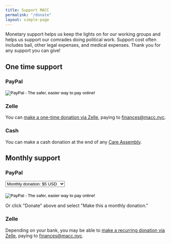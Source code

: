 ```yaml
---
title: Support MACC
permalink: "/donate"
layout: simple-page
---
```


Monetary support helps us keep the lights on for our working groups and helps us support our comrades doing political work. Support cost often includes bail, other legal expenses, and medical expenses. Thank you for any support you can give!

## One time support

### PayPal

<form action="https://www.paypal.com/cgi-bin/webscr" method="post" target="_top">
<input type="hidden" name="cmd" value="_s-xclick">
<input type="hidden" name="hosted_button_id" value="H6RL4XCPSLHKW">
<input type="image" src="https://www.paypalobjects.com/en_US/i/btn/btn_donate_LG.gif" border="0" name="submit" alt="PayPal - The safer, easier way to pay online!">
<img alt="" border="0" src="https://www.paypalobjects.com/en_US/i/scr/pixel.gif" width="1" height="1">
</form>

### Zelle

You can <a href="https://enroll.zellepay.com/qr-codes?data=eyJuYW1lIjoiTUFDQyBOWUMgSU5DIiwidG9rZW4iOiJmaW5hbmNlc0BtYWNjLm55YyIsImFjdGlvbiI6InBheW1lbnQifQ==">make a one-time donation via Zelle</a>, paying to finances@macc.nyc.

### Cash

You can make a cash donation at the end of any <a href="/events">Care Assembly</a>.

## Monthly support

### PayPal

<form action="https://www.paypal.com/cgi-bin/webscr" method="post" target="_top">
<select name="os0">
    <option value="$5 Donation">Monthly donation: $5 USD</option>
    <option value="$10 Donation">Monthly donation: $10 USD</option>
    <option value="$15 Donation">Monthly donation: $15 USD</option>
    <option value="$20 Donation">Monthly donation: $20 USD</option>
    <option value="$25 Donation">Monthly donation: $25 USD</option>
    <option value="$30 Donation">Monthly donation: $30 USD</option>
    <option value="$35 Donation">Monthly donation: $35 USD</option>
    <option value="$40 Donation">Monthly donation: $40 USD</option>
    <option value="$45 Donation">Monthly donation: $45 USD</option>
    <option value="$50 Donation">Monthly donation: $50 USD</option>
</select>
<br/><br/>
<input type="image" src="https://www.paypalobjects.com/en_US/i/btn/btn_subscribe_LG.gif" border="0" name="submit" alt="PayPal - The safer, easier way to pay online!">
<input type="hidden" name="cmd" value="_s-xclick">
<input type="hidden" name="hosted_button_id" value="U2UPMHXPUJT6J">
<input type="hidden" name="on0" value="Donation Subscription Options">
<input type="hidden" name="on1" value="Monthly Subscription Donation">
<input type="hidden" name="currency_code" value="USD">
<img alt="" border="0" src="https://www.paypalobjects.com/en_US/i/scr/pixel.gif" width="1" height="1">
</form>

Or click "Donate" above and select "Make this a monthly donation."

### Zelle

Depending on your bank, you may be able to <a href="https://enroll.zellepay.com/qr-codes?data=eyJuYW1lIjoiTUFDQyBOWUMgSU5DIiwidG9rZW4iOiJmaW5hbmNlc0BtYWNjLm55YyIsImFjdGlvbiI6InBheW1lbnQifQ==">make a recurring donation via Zelle</a>, paying to finances@macc.nyc.
